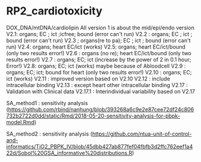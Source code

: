 # RP2_cardiotoxicity
DOX_DNA/mtDNA/cardiolipin
All version 1 is about the mid/epi/endo version
V2.1: organs; EC ; ict ;icfree; bound (error can't run)
V2.2 : organs; EC ; ict ; bound (error can't run)
V2.3 ; organs(re to pa); EC ; ict ; bound (error can't run)
V2.4: organs; heart EC/ict (works)
V2.5: organs; heart EC/ict/bound (only two results error!)
V2.6 : organs (no re); heart EC/ict/bound (only two results error!)
V2.7 : organs; EC; ict  (increase by the power of 2 in 0.1 hour; Error!)
V2.8: organs; EC; ict  (works) maybe because of Abloodcell
V2.9 : organs; EC; ict; bound for heart (only two results error!)
V2.10 : organs; EC; ict  (works)
V2.11 : improved version based on V2.10
V2.12 : include intracellular binding
V2.13 : except heart other intracellular binding
V2.17 : Validation with Clinical data
V2.17.1 : Interindividual variability based on V2.17

SA_method1 : sensitivity analysis (https://github.com/rbind/nanhung/blob/393268a6c9e2e87cee72df24c806732b2722d0dd/static/Rmd/2018-05-20-sensitivity-analysis-for-pbpk-model.Rmd)

SA_method2 : sensitivity analysis
(https://github.com/ntua-unit-of-control-and-informatics/TiO2_PBPK_IV/blob/45dbb427ab877fef04fbfb3d2ffc762eef1a422d/Sobol%20GSA_informative%20distributions.R)